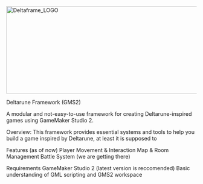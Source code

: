 
<img width="768" height="232" alt="Deltaframe_LOGO" src="https://github.com/user-attachments/assets/c1c8a99b-eb51-4a18-b346-a5d4c0556429" />

Deltarune Framework (GMS2)



A modular and not-easy-to-use framework for creating Deltarune-inspired games using GameMaker Studio 2.

Overview:
 This framework provides essential systems and tools to help you build a game inspired by Deltarune, at least it is supposed to

Features (as of now)
    Player Movement & Interaction
    Map & Room Management
    Battle System (we are getting there)

Requirements
    GameMaker Studio 2 (latest version is reccomended)
    Basic understanding of GML scripting and GMS2 workspace
